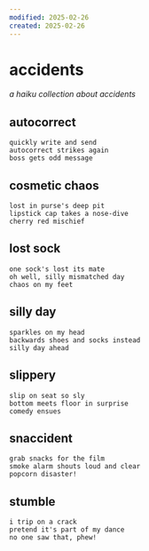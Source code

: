 ```yaml
---
modified: 2025-02-26
created: 2025-02-26
---
```


# accidents

_a haiku collection about accidents_

## autocorrect

```
quickly write and send
autocorrect strikes again
boss gets odd message
```

## cosmetic chaos

```
lost in purse's deep pit
lipstick cap takes a nose-dive
cherry red mischief
```

## lost sock

```
one sock's lost its mate
oh well, silly mismatched day
chaos on my feet
```

## silly day

```
sparkles on my head
backwards shoes and socks instead
silly day ahead
```

## slippery

```
slip on seat so sly
bottom meets floor in surprise
comedy ensues
```

## snaccident

```
grab snacks for the film
smoke alarm shouts loud and clear
popcorn disaster!
```

## stumble

```
i trip on a crack
pretend it's part of my dance
no one saw that, phew!
```
